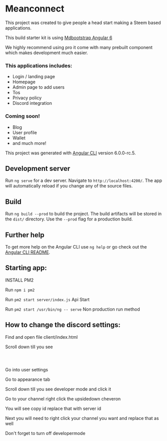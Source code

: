 # Meanconnect

This project was created to give people a head start making a Steem based applications.

This build starter kit is using [Mdbootstrap Angular 6](https://mdbootstrap.com/material-design-for-bootstrap/?utm_ref_id=34523)

We highly recommend using pro it come with many prebuilt component which makes development much easier.

### This applications includes:
* Login / landing page
* Homepage
* Admin page to add users
* Tos
* Privacy policy
* Discord integration

### Coming soon!
* Blog
* User profile
* Wallet
* and much more!

This project was generated with [Angular CLI](https://github.com/angular/angular-cli) version 6.0.0-rc.5.

## Development server

Run `ng serve` for a dev server. Navigate to `http://localhost:4200/`. The app will automatically reload if you change any of the source files.

## Build

Run `ng build --prod` to build the project. The build artifacts will be stored in the `dist/` directory. Use the `--prod` flag for a production build.

## Further help

To get more help on the Angular CLI use `ng help` or go check out the [Angular CLI README](https://github.com/angular/angular-cli/blob/master/README.md).

## Starting app:

INSTALL PM2

Run `npm i pm2`

Run `pm2 start server/index.js` Api Start

Run `pm2 start /usr/bin/ng -- serve` Non production run method

## How to change the discord settings:

Find and open file client/index.html

Scroll down till you see

<code>
  <script src="https://cdn.jsdelivr.net/npm/@widgetbot/crate@3" async defer>
      new Crate({
        server: '460880985924435968',
        channel: '460880985924435971',
        shard: 'https://cl1.widgetbot.io'
      })
    </script>
</code>

Go into user settings

Go to appearance tab

Scroll down till you see developer mode and click it

Go to your channel right click the upsidedown cheveron

You will see copy id replace that with server id

Next you will need to right click your channel you want and replace that as well

Don't forget to turn off developermode
